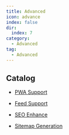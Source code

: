 ```yaml
---
title: Advanced
icon: advance
index: false
dir:
  index: 7
category:
  - Advanced
tag:
  - Advanced
---
```


## Catalog

- [PWA Support](pwa.md)

- [Feed Support](feed.md)

- [SEO Enhance](seo.md)

- [Sitemap Generation](sitemap.md)
